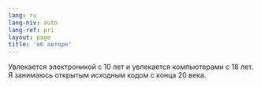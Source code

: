 ```yaml
---
lang: ru
lang-niv: auto
lang-ref: pri
layout: page
title: 'об авторе'
---
```


Увлекается электроникой с 10 лет и увлекается компьютерами с 18 лет.
Я занимаюсь открытым исходным кодом с конца 20 века.
